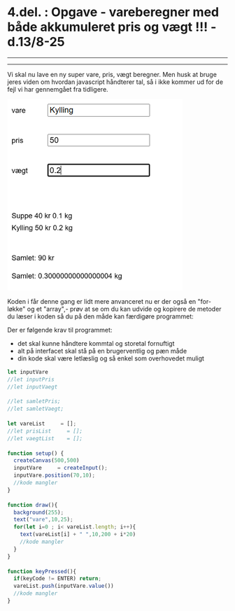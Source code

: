 
# 4.del. : Opgave - vareberegner med både akkumuleret pris og vægt !!! - d.13/8-25

-------------------------------------------------------------------
-------------------------------------------------------------------

Vi skal nu lave en ny super vare, pris, vægt beregner. Men husk at bruge jeres viden om hvordan javascript håndterer tal, så i ikke kommer ud for de fejl vi har gennemgået fra tidligere.

![prisOgvaegt](/dag2/PrisOgVaegt.png)

Koden i får denne gang er lidt mere anvanceret nu er der også en "for-løkke" og et "array",- prøv at se om du kan udvide og kopirere de metoder du læser i koden så du på den måde kan færdigøre programmet:

Der er følgende krav til programmet:

- det skal kunne håndtere kommtal og storetal fornuftigt
- alt på interfacet skal stå på en brugerventlig og pæn måde
- din kode skal være letlæslig og så enkel som overhovedet muligt

```javascript
let inputVare 
//let inputPris
//let inputVaegt

//let samletPris;
//let samletVaegt;

let vareList     = [];
//let prisList     = [];
//let vaegtList    = [];

function setup() {
  createCanvas(500,500)
  inputVare     = createInput();
  inputVare.position(70,10);
  //kode mangler
}

function draw(){
  background(255);
  text("vare",10,25); 
  for(let i=0 ; i< vareList.length; i++){
    text(vareList[i] + " ",10,200 + i*20) 
    //kode mangler
  }
}

function keyPressed(){
  if(keyCode != ENTER) return;
  vareList.push(inputVare.value())
  //kode mangler
}

```


